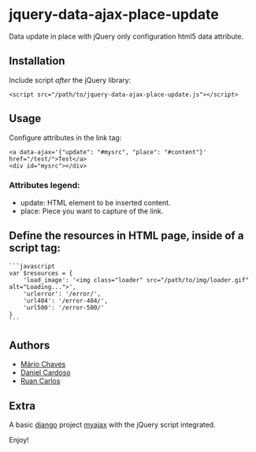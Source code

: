 # jquery-data-ajax-place-update

Data update in place with jQuery only configuration html5 data attribute.

## Installation

Include script *after* the jQuery library:

    <script src="/path/to/jquery-data-ajax-place-update.js"></script>

## Usage

Configure attributes in the link tag:

    <a data-ajax='{"update": "#mysrc", "place": "#content"}' href="/test/">Test</a>
    <div id="mysrc"></div>

### Attributes legend:

- update: HTML element to be inserted content.
- place: Piece you want to capture of the link.

## Define the resources in HTML page, inside of a **script** tag:

    ```javascript
    var $resources = {
        'load_image': '<img class="loader" src="/path/to/img/loader.gif" alt="Loading...">',
        'urlerror': '/error/',
        'url404': '/error-404/',
        'url500': '/error-500/'
    }
    ```

## Authors

- [Mário Chaves](https://github.com/macndesign)
- [Daniel Cardoso](https://github.com/dcardosods)
- [Ruan Carlos](https://github.com/ruanltbg)

## Extra

A basic [django](https://www.djangoproject.com/) project [myajax](https://github.com/macndesign/jquery-data-ajax-place-update/tree/master/myajax) with the jQuery script integrated.

Enjoy!
